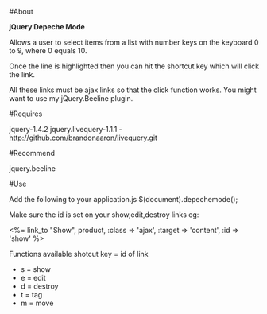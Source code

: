 #About

**jQuery Depeche Mode**

Allows a user to select items from a list with number keys on the keyboard 0 to 9, where 0 equals 10.

Once the line is highlighted then you can hit the shortcut key which will click the link.

All these links must be ajax links so that the click function works.  You might want to use my jQuery.Beeline plugin.

#Requires

jquery-1.4.2
jquery.livequery-1.1.1 - http://github.com/brandonaaron/livequery.git

#Recommend

jquery.beeline

#Use

Add the following to your application.js
  $(document).depechemode();

Make sure the id is set on your show,edit,destroy links eg:
  <td><%= link_to "Show", product, :class => 'ajax', :target => 'content', :id => 'show' %></td>

Functions available
shotcut key = id of link
  - s = show
  - e = edit
  - d = destroy
  - t = tag
  - m = move
